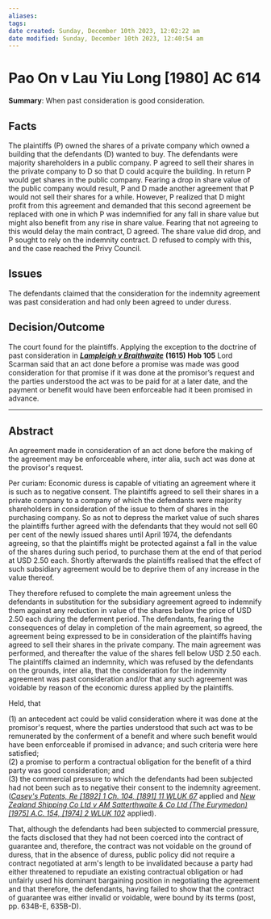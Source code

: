 ```yaml
---
aliases: 
tags: 
date created: Sunday, December 10th 2023, 12:02:22 am
date modified: Sunday, December 10th 2023, 12:40:54 am
---
```


# Pao On v Lau Yiu Long [1980] AC 614

**Summary**: When past consideration is good consideration.

## Facts

The plaintiffs (P) owned the shares of a private company which owned a building that the defendants (D) wanted to buy. The defendants were majority shareholders in a public company. P agreed to sell their shares in the private company to D so that D could acquire the building. In return P would get shares in the public company. Fearing a drop in share value of the public company would result, P and D made another agreement that P would not sell their shares for a while. However, P realized that D might profit from this agreement and demanded that this second agreement be replaced with one in which P was indemnified for any fall in share value but might also benefit from any rise in share value. Fearing that not agreeing to this would delay the main contract, D agreed. The share value did drop, and P sought to rely on the indemnity contract. D refused to comply with this, and the case reached the Privy Council.

## Issues

The defendants claimed that the consideration for the indemnity agreement was past consideration and had only been agreed to under duress.

## Decision/Outcome

The court found for the plaintiffs. Applying the exception to the doctrine of past consideration in [**_Lampleigh v Braithwaite_**](https://www.lawteacher.net/cases/lampleigh-v-braithwaite.php) **(1615) Hob 105** Lord Scarman said that an act done before a promise was made was good consideration for that promise if it was done at the promisor’s request and the parties understood the act was to be paid for at a later date, and the payment or benefit would have been enforceable had it been promised in advance.

---

## Abstract

An agreement made in consideration of an act done before the making of the agreement may be enforceable where, inter alia, such act was done at the provisor's request.

Per curiam: Economic duress is capable of vitiating an agreement where it is such as to negative consent. The plaintiffs agreed to sell their shares in a private company to a company of which the defendants were majority shareholders in consideration of the issue to them of shares in the purchasing company. So as not to depress the market value of such shares the plaintiffs further agreed with the defendants that they would not sell 60 per cent of the newly issued shares until April 1974, the defendants agreeing, so that the plaintiffs might be protected against a fall in the value of the shares during such period, to purchase them at the end of that period at USD 2.50 each. Shortly afterwards the plaintiffs realised that the effect of such subsidiary agreement would be to deprive them of any increase in the value thereof.

They therefore refused to complete the main agreement unless the defendants in substitution for the subsidiary agreement agreed to indemnify them against any reduction in value of the shares below the price of USD 2.50 each during the deferment period. The defendants, fearing the consequences of delay in completion of the main agreement, so agreed, the agreement being expressed to be in consideration of the plaintiffs having agreed to sell their shares in the private company. The main agreement was performed, and thereafter the value of the shares fell below USD 2.50 each. The plaintiffs claimed an indemnity, which was refused by the defendants on the grounds, inter alia, that the consideration for the indemnity agreement was past consideration and/or that any such agreement was voidable by reason of the economic duress applied by the plaintiffs.

Held, that

(1) an antecedent act could be valid consideration where it was done at the promisor's request, where the parties understood that such act was to be remunerated by the conferment of a benefit and where such benefit would have been enforceable if promised in advance; and such criteria were here satisfied;  
(2) a promise to perform a contractual obligation for the benefit of a third party was good consideration; and  
(3) the commercial pressure to which the defendants had been subjected had not been such as to negative their consent to the indemnity agreement. (_[Casey's Patents, Re [1892] 1 Ch. 104, [1891] 11 WLUK 67](https://uk.westlaw.com/Document/I831463E0E42711DA8FC2A0F0355337E9/View/FullText.html?originationContext=document&transitionType=DocumentItem&ppcid=c280ef3f0ce54a22b03f9f7a055c53f1&contextData=(sc.Default))_ applied and _[New Zealand Shipping Co Ltd v AM Satterthwaite & Co Ltd (The Eurymedon) [1975] A.C. 154, [1974] 2 WLUK 102](https://uk.westlaw.com/Document/I0C93D291E42811DA8FC2A0F0355337E9/View/FullText.html?originationContext=document&transitionType=DocumentItem&ppcid=c280ef3f0ce54a22b03f9f7a055c53f1&contextData=(sc.Default))_ applied).

That, although the defendants had been subjected to commercial pressure, the facts disclosed that they had not been coerced into the contract of guarantee and, therefore, the contract was not voidable on the ground of duress, that in the absence of duress, public policy did not require a contract negotiated at arm's length to be invalidated because a party had either threatened to repudiate an existing contractual obligation or had unfairly used his dominant bargaining position in negotiating the agreement and that therefore, the defendants, having failed to show that the contract of guarantee was either invalid or voidable, were bound by its terms (post, pp. 634B-E, 635B-D).
